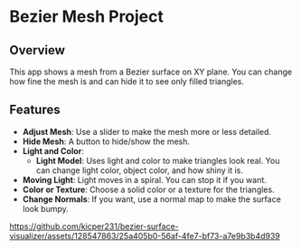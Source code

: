 # Bezier Mesh Project

## Overview
This app shows a mesh from a Bezier surface on XY plane. You can change how fine the mesh is and can hide it to see only filled triangles.

## Features

- **Adjust Mesh**: Use a slider to make the mesh more or less detailed.
- **Hide Mesh**: A button to hide/show the mesh.
- **Light and Color**:
  - **Light Model**: Uses light and color to make triangles look real. You can change light color, object color, and how shiny it is.
- **Moving Light**: Light moves in a spiral. You can stop it if you want.
- **Color or Texture**: Choose a solid color or a texture for the triangles.
- **Change Normals**: If you want, use a normal map to make the surface look bumpy.


https://github.com/kicper231/bezier-surface-visualizer/assets/128547863/25a405b0-56af-4fe7-bf73-a7e9b3b4d939

